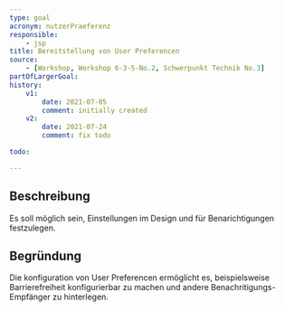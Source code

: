 ```yaml
---
type: goal
acronym: nutzerPraeferenz
responsible:
    - jsp
title: Bereitstellung von User Preferencen
source:
    - [Workshop, Workshop 6-3-5-No.2, Schwerpunkt Technik No.3]
partOfLargerGoal: 
history:
    v1:
        date: 2021-07-05
        comment: initially created
    v2:
        date: 2021-07-24
        comment: fix todo

todo:

---
```


## Beschreibung

Es soll möglich sein, Einstellungen im Design und für Benarichtigungen festzulegen.

## Begründung

Die konfiguration von User Preferencen ermöglicht es, beispielsweise Barrierefreiheit konfigurierbar zu machen und andere Benachritigungs-Empfänger zu hinterlegen.
